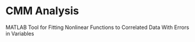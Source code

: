 # CMM Analysis
MATLAB Tool for Fitting Nonlinear Functions to Correlated Data With Errors in Variables
